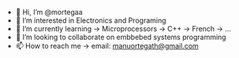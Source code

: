 - 👋 Hi, I’m @mortegaa
- 👀 I’m interested in Electronics and Programing
- 🌱 I’m currently learning
          -> Microprocessors
          -> C++
          -> French
          -> ...
- 💞️ I’m looking to collaborate on embbebed systems programming
- 📫 How to reach me
          -> email: manuortegath@gmail.com

<!---
mortegaa/mortegaa is a ✨ special ✨ repository because its `README.md` (this file) appears on your GitHub profile.
You can click the Preview link to take a look at your changes.
--->
